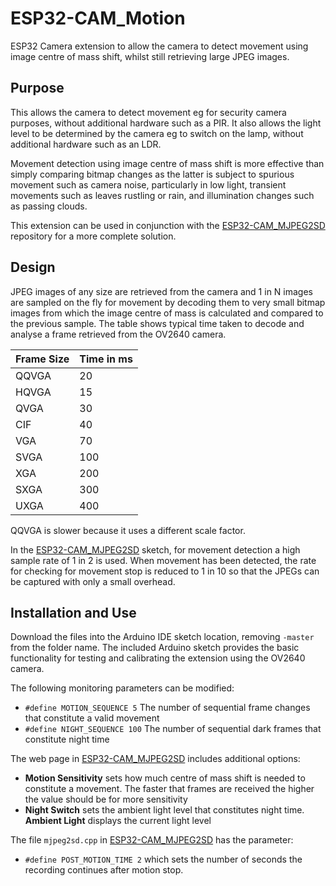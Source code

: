 # ESP32-CAM_Motion

ESP32 Camera extension to allow the camera to detect movement using image centre of mass shift, whilst still retrieving large JPEG images.

## Purpose

This allows the camera to detect movement eg for security camera purposes, without additional hardware such as a PIR. It also allows the light level to be determined by the camera eg to switch on the lamp, without additional hardware such as an LDR.

Movement detection using image centre of mass shift is more effective than simply comparing bitmap changes as the latter is subject to spurious movement such as camera noise, particularly in low light, transient movements such as leaves rustling or rain, and illumination changes such as passing clouds.

This extension can be used in conjunction with the [ESP32-CAM_MJPEG2SD](https://github.com/s60sc/ESP32-CAM_MJPEG2SD) repository for a more complete solution.

## Design

JPEG images of any size are retrieved from the camera and 1 in N images are sampled on the fly for movement by decoding them to very small bitmap images from which the image centre of mass is calculated and compared to the previous sample.
The table shows typical time taken to decode and analyse a frame retrieved from the OV2640 camera.

Frame Size | Time in ms
------------ | ------------- 
QQVGA | 20
HQVGA | 15
QVGA | 30
CIF | 40
VGA | 70
SVGA | 100
XGA | 200
SXGA | 300
UXGA | 400

QQVGA is slower because it uses a different scale factor.

In the [ESP32-CAM_MJPEG2SD](https://github.com/s60sc/ESP32-CAM_MJPEG2SD) sketch, for movement detection a high sample rate of 1 in 2 is used. When movement has been detected, the rate for checking for movement stop is reduced to 1 in 10 so that the JPEGs can be captured with only a small overhead.

## Installation and Use

Download the files into the Arduino IDE sketch location, removing `-master` from the folder name.  The included Arduino sketch provides the basic functionality for testing and calibrating the extension using the OV2640 camera.

The following monitoring parameters can be modified:
* `#define MOTION_SEQUENCE 5` The number of sequential frame changes that constitute a valid movement
* `#define NIGHT_SEQUENCE 100` The number of sequential dark frames that constitute night time

The web page in [ESP32-CAM_MJPEG2SD](https://github.com/s60sc/ESP32-CAM_MJPEG2SD) includes additional options:
* __Motion Sensitivity__ sets how much centre of mass shift is needed to constitute a movement. The faster that frames are received the higher the value should be for more sensitivity
* __Night Switch__ sets the ambient light level that constitutes night time. __Ambient Light__ displays the current light level

The file `mjpeg2sd.cpp` in [ESP32-CAM_MJPEG2SD](https://github.com/s60sc/ESP32-CAM_MJPEG2SD) has the parameter:
* `#define POST_MOTION_TIME 2` which sets the number of seconds the recording continues after motion stop.

